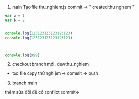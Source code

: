
1. main 
Tạo file thu_nghiem.js
commit -> " created thu nghiem "

```js
var a = 1   
var b = 2


console.log(123123123123123123)
console.log(123123123123123123)



console.log(999)
```



2. checkout branch mới. dev/thu_nghiem
+ tạo file copy thử nghiệm 
-> commit
-> push

3. branch main

thêm sửa đổi để có conflict
commit->





